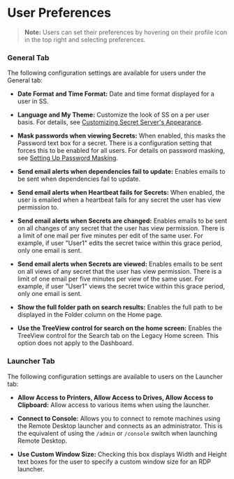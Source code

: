 [title]: # (User Preferences)
[tags]: # (XXX)
[priority]: # (70)

# User Preferences

> **Note:** Users can set their preferences by hovering on their profile icon in the top right and selecting preferences.

### General Tab

The following configuration settings are available for users under the General tab:

- **Date Format and Time Format:** Date and time format displayed for a user in SS.

- **Language and My Theme:** Customize the look of SS on a per user basis. For details, see [Customizing Secret Server's Appearance](#Customizing-Secret-Server's-Appearance).

- **Mask passwords when viewing Secrets:** When enabled, this masks the Password text box for a secret. There is a configuration setting that forces this to be enabled for all users. For details on password masking, see [Setting Up Password Masking](#Setting-Up-Password-Masking).

- **Send email alerts when dependencies fail to update:** Enables emails to be sent when dependencies fail to update.

- **Send email alerts when Heartbeat fails for Secrets:** When enabled, the user is emailed when a heartbeat fails for any secret the user has view permission to.

- **Send email alerts when Secrets are changed:** Enables emails to be sent on all changes of any secret that the user has view permission. There is a limit of one mail per five minutes per edit of the same user. For example, if user "User1" edits the secret twice within this grace period, only one email is sent.

- **Send email alerts when Secrets are viewed:** Enables emails to be sent on all views of any secret that the user has view permission. There is a limit of one email per five minutes per view of the same user. For example, if user "User1" views the secret twice within this grace period, only one email is sent.

- **Show the full folder path on search results:** Enables the full path to be displayed in the Folder column on the Home page.

- **Use the TreeView control for search on the home screen:** Enables the TreeView control for the Search tab on the Legacy Home screen. This option does not apply to the Dashboard.

### Launcher Tab

The following configuration settings are available to users on the Launcher tab:

- **Allow Access to Printers, Allow Access to Drives, Allow Access to Clipboard:** Allow access to various items when using the launcher.

- **Connect to Console:** Allows you to connect to remote machines using the Remote Desktop launcher and connects as an administrator. This is the equivalent of using the `/admin` or `/console` switch when launching Remote Desktop.

- **Use Custom Window Size:** Checking this box displays Width and Height text boxes for the user to specify a custom window size for an RDP launcher.
